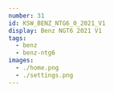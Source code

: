 ```yaml
---
number: 31
id: KSW_BENZ_NTG6_0_2021_V1
display: Benz NGT6 2021 V1
tags:
  - benz
  - benz-ntg6
images:
  - ./home.png
  - ./settings.png
---
```

